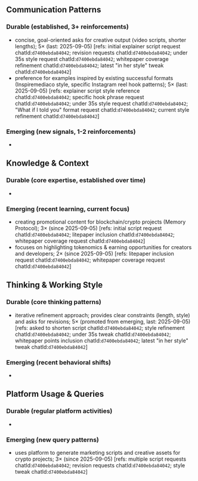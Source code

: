 ## Communication Patterns
### Durable (established, 3+ reinforcements)
- concise, goal-oriented asks for creative output (video scripts, shorter lengths); 5× (last: 2025-09-05) [refs: initial explainer script request chatId:`d7400ebda84042`; revision requests chatId:`d7400ebda84042`; under 35s style request chatId:`d7400ebda84042`; whitepaper coverage refinement chatId:`d7400ebda84042`; latest "in her style" tweak chatId:`d7400ebda84042`]
- preference for examples inspired by existing successful formats (Inspiremediaco style, specific Instagram reel hook patterns); 5× (last: 2025-09-05) [refs: explainer script style reference chatId:`d7400ebda84042`; specific hook phrase request chatId:`d7400ebda84042`; under 35s style request chatId:`d7400ebda84042`; "What if I told you" format request chatId:`d7400ebda84042`; current style refinement chatId:`d7400ebda84042`]

### Emerging (new signals, 1-2 reinforcements)
- 

## Knowledge & Context
### Durable (core expertise, established over time)
- 

### Emerging (recent learning, current focus)
- creating promotional content for blockchain/crypto projects (Memory Protocol); 3× (since 2025-09-05) [refs: initial script request chatId:`d7400ebda84042`; litepaper inclusion chatId:`d7400ebda84042`; whitepaper coverage request chatId:`d7400ebda84042`]
- focuses on highlighting tokenomics & earning opportunities for creators and developers; 2× (since 2025-09-05) [refs: litepaper inclusion request chatId:`d7400ebda84042`; whitepaper coverage request chatId:`d7400ebda84042`]

## Thinking & Working Style
### Durable (core thinking patterns)
- iterative refinement approach; provides clear constraints (length, style) and asks for revisions; 5× (promoted from emerging, last: 2025-09-05) [refs: asked to shorten script chatId:`d7400ebda84042`; style refinement chatId:`d7400ebda84042`; under 35s tweak chatId:`d7400ebda84042`; whitepaper points inclusion chatId:`d7400ebda84042`; latest "in her style" tweak chatId:`d7400ebda84042`]

### Emerging (recent behavioral shifts)
- 

## Platform Usage & Queries
### Durable (regular platform activities)
- 

### Emerging (new query patterns)
- uses platform to generate marketing scripts and creative assets for crypto projects; 3× (since 2025-09-05) [refs: multiple script requests chatId:`d7400ebda84042`; revision requests chatId:`d7400ebda84042`; style tweak chatId:`d7400ebda84042`]